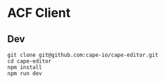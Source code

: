 # ACF Client

## Dev

```
git clone git@github.com:cape-io/cape-editor.git
cd cape-editor
npm install
npm run dev
```
